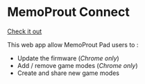 # MemoProut Connect

[Check it out](https://memoprout-pad-connect.web.app/)

This web app allow MemoProut Pad users to :
+ Update the firmware (_Chrome only_)
+ Add / remove game modes (_Chrome only_)
+ Create and share new game modes

